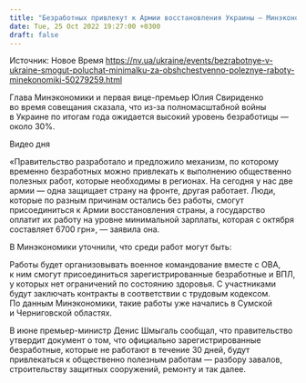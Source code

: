 ```yaml
---
title: "Безработных привлекут к Армии восстановления Украины — Минэкономики"
date: Tue, 25 Oct 2022 19:27:00 +0300
draft: false
---
```

Источник: Новое Время https://nv.ua/ukraine/events/bezrabotnye-v-ukraine-smogut-poluchat-minimalku-za-obshchestvenno-poleznye-raboty-minekonomiki-50279259.html


 Глава Минэкономики и первая вице-премьер Юлия Свириденко во время совещания сказала, что из-за полномасштабной войны в Украине по итогам года ожидается высокий уровень безработицы — около 30%.

 Видео дня   

«Правительство разработало и предложило механизм, по которому временно безработных можно привлекать к выполнению общественно полезных работ, которые необходимы в регионах. На сегодня у нас две армии — одна защищает страну на фронте, другая работает. Люди, которые по разным причинам остались без работы, смогут присоединиться к Армии восстановления страны, а государство оплатит их работу на уровне минимальной зарплаты, которая с октября составляет 6700 грн», — заявила она.

В Минэкономики уточнили, что среди работ могут быть:

Работы будет организовывать военное командование вместе с ОВА, к ним смогут присоединиться зарегистрированные безработные и ВПЛ, у которых нет ограничений по состоянию здоровья. С участниками будут заключать контракты в соответствии с трудовым кодексом. По данным Минэкономики, такие работы уже начались в Сумской и Черниговской областях.

В июне премьер-министр Денис Шмыгаль сообщал, что правительство утвердит документ о том, что официально зарегистрированные безработные, которые не работают в течение 30 дней, будут привлекаться к общественно полезным работам — разбору завалов, строительству защитных сооружений, ремонту и так далее.
